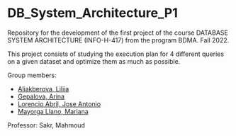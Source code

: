 # DB_System_Architecture_P1
Repository for the development of the first project of the course DATABASE SYSTEM ARCHITECTURE (INFO-H-417)  from the program BDMA. Fall 2022.

This project consists of studying the execution plan for 4 different queries on a given dataset and optimize them as much as possible.

Group members:

- [Aliakberova, Liliia](https://github.com/Liliia-Aliakberova)
- [Gepalova, Arina](https://github.com/omymble)
- [Lorencio Abril, Jose Antonio](https://github.com/Lorenc1o)
- [Mayorga Llano, Mariana](https://github.com/marianamllano)

Professor: Sakr, Mahmoud

